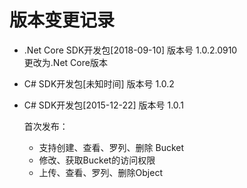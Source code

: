 ﻿
# 版本变更记录
* .Net Core SDK开发包[2018-09-10] 版本号 1.0.2.0910  
  更改为.Net Core版本
* C# SDK开发包[未知时间] 版本号 1.0.2
* C# SDK开发包[2015-12-22] 版本号 1.0.1 
 
  首次发布：

  * 支持创建、查看、罗列、删除 Bucket
  * 修改、获取Bucket的访问权限
  * 上传、查看、罗列、删除Object